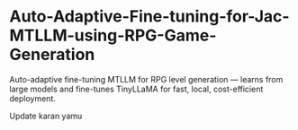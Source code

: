 # Auto-Adaptive-Fine-tuning-for-Jac-MTLLM-using-RPG-Game-Generation
Auto-adaptive fine-tuning MTLLM for RPG level generation — learns from large models and fine-tunes TinyLLaMA for fast, local, cost-efficient deployment.

Update karan yamu
